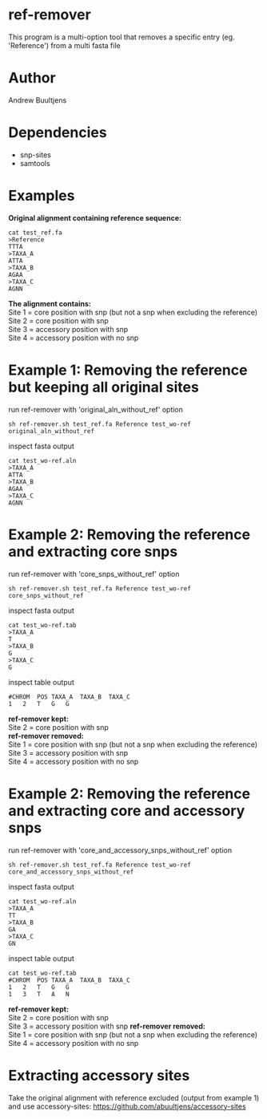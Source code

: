 # ref-remover
This program is a multi-option tool that removes a specific entry (eg. 'Reference') from a multi fasta file

# Author
Andrew Buultjens

# Dependencies
* snp-sites
* samtools

# Examples

**Original alignment containing reference sequence:**   
```
cat test_ref.fa
>Reference
TTTA
>TAXA_A
ATTA
>TAXA_B
AGAA
>TAXA_C
AGNN
```
**The alignment contains:**   
Site 1 = core position with snp (but not a snp when excluding the reference)   
Site 2 = core position with snp  
Site 3 = accessory position with snp  
Site 4 = accessory position with no snp

# Example 1: Removing the reference but keeping all original sites
run ref-remover with 'original_aln_without_ref' option
```
sh ref-remover.sh test_ref.fa Reference test_wo-ref original_aln_without_ref
```
inspect fasta output
```
cat test_wo-ref.aln
>TAXA_A
ATTA
>TAXA_B
AGAA
>TAXA_C
AGNN
```

# Example 2: Removing the reference and extracting core snps
run ref-remover with 'core_snps_without_ref' option
```
sh ref-remover.sh test_ref.fa Reference test_wo-ref core_snps_without_ref
```
inspect fasta output
```
cat test_wo-ref.tab
>TAXA_A
T
>TAXA_B
G
>TAXA_C
G
```
inspect table output
```
#CHROM	POS	TAXA_A	TAXA_B	TAXA_C
1	2	T	G	G
```  
**ref-remover kept:**<br/>
Site 2 = core position with snp<br/>
**ref-remover removed:**<br/>
Site 1 = core position with snp (but not a snp when excluding the reference)   
Site 3 = accessory position with snp  
Site 4 = accessory position with no snp   

# Example 2: Removing the reference and extracting core and accessory snps
run ref-remover with 'core_and_accessory_snps_without_ref' option
```
sh ref-remover.sh test_ref.fa Reference test_wo-ref core_and_accessory_snps_without_ref
```
inspect fasta output
```
cat test_wo-ref.aln
>TAXA_A
TT
>TAXA_B
GA
>TAXA_C
GN
```
inspect table output
```
cat test_wo-ref.tab
#CHROM	POS	TAXA_A	TAXA_B	TAXA_C
1	2	T	G	G
1	3	T	A	N
```   
**ref-remover kept:**   
Site 2 = core position with snp   
Site 3 = accessory position with snp 
**ref-remover removed:**   
Site 1 = core position with snp (but not a snp when excluding the reference)   
Site 4 = accessory position with no snp  

# Extracting accessory sites
Take the original alignment with reference excluded (output from example 1) and use accessory-sites:   https://github.com/abuultjens/accessory-sites

